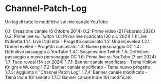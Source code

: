 # Channel-Patch-Log
Un log di tutte le modifiche sul mio canale YouTube


0.1: Creazione canale (6 Ottobre 2014)
0.2: Primo video (21 Febbraio 2020)
0.3: Prime live su Twitch
1.0: Prima live ricaricata (30 dic 2021)
1.1: Live INdiretta
1.1.1: Live INdiretta - Progetto cancellato
1.2: UnderLeveled
1.2.1: UnderLeveled - Progetto cancellato
1.3: Nuovo personaggio OC
1.4: Definitivo passaggio a YouTube
1.4.1: Sospensione Twitch
1.5: Definitivo passaggio a nuovo personaggio OC
1.6: Prima live su YouTube (7 set 2024)
1.7: Face reveal (14 set 2024)
1.7.1: Banner canale modificato - Tema Hollow Knight e Wukong
1.7.2: Banner canale modificato - Tema nuovo progetto
1.7.3: Aggiunto il "Channel Patch Log"
1.7.4: Banner canale modificato - Tema Indie 101 svelato
1.7.5: Banner canale Indie 101 modificato
